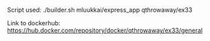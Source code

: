 Script used:
./builder.sh mluukkai/express_app qthrowaway/ex33

Link to dockerhub:
https://hub.docker.com/repository/docker/qthrowaway/ex33/general